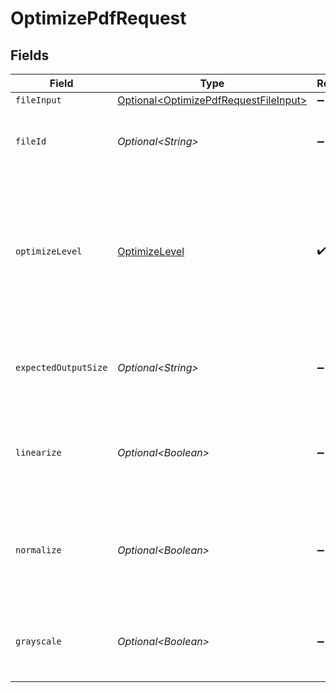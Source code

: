 # OptimizePdfRequest


## Fields

| Field                                                                                                                  | Type                                                                                                                   | Required                                                                                                               | Description                                                                                                            | Example                                                                                                                |
| ---------------------------------------------------------------------------------------------------------------------- | ---------------------------------------------------------------------------------------------------------------------- | ---------------------------------------------------------------------------------------------------------------------- | ---------------------------------------------------------------------------------------------------------------------- | ---------------------------------------------------------------------------------------------------------------------- |
| `fileInput`                                                                                                            | [Optional\<OptimizePdfRequestFileInput>](../../models/components/OptimizePdfRequestFileInput.md)                       | :heavy_minus_sign:                                                                                                     | N/A                                                                                                                    |                                                                                                                        |
| `fileId`                                                                                                               | *Optional\<String>*                                                                                                    | :heavy_minus_sign:                                                                                                     | File ID for server-side files (can be used instead of fileInput)                                                       | a1b2c3d4-5678-90ab-cdef-ghijklmnopqr                                                                                   |
| `optimizeLevel`                                                                                                        | [OptimizeLevel](../../models/components/OptimizeLevel.md)                                                              | :heavy_check_mark:                                                                                                     | The level of optimization to apply to the PDF file. Higher values indicate greater compression but may reduce quality. |                                                                                                                        |
| `expectedOutputSize`                                                                                                   | *Optional\<String>*                                                                                                    | :heavy_minus_sign:                                                                                                     | The expected output size, e.g. '100MB', '25KB', etc.                                                                   |                                                                                                                        |
| `linearize`                                                                                                            | *Optional\<Boolean>*                                                                                                   | :heavy_minus_sign:                                                                                                     | Whether to linearize the PDF for faster web viewing. Default is false.                                                 |                                                                                                                        |
| `normalize`                                                                                                            | *Optional\<Boolean>*                                                                                                   | :heavy_minus_sign:                                                                                                     | Whether to normalize the PDF content for better compatibility. Default is false.                                       |                                                                                                                        |
| `grayscale`                                                                                                            | *Optional\<Boolean>*                                                                                                   | :heavy_minus_sign:                                                                                                     | Whether to convert the PDF to grayscale. Default is false.                                                             |                                                                                                                        |